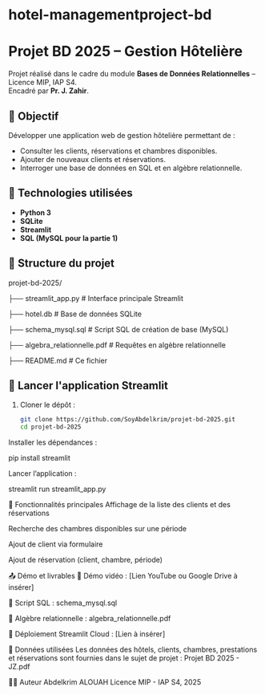 # hotel-managementproject-bd
# Projet BD 2025 – Gestion Hôtelière

Projet réalisé dans le cadre du module **Bases de Données Relationnelles** – Licence MIP, IAP S4.  
Encadré par **Pr. J. Zahir**.

## 🎯 Objectif

Développer une application web de gestion hôtelière permettant de :
- Consulter les clients, réservations et chambres disponibles.
- Ajouter de nouveaux clients et réservations.
- Interroger une base de données en SQL et en algèbre relationnelle.

## 🧱 Technologies utilisées

- **Python 3**
- **SQLite**
- **Streamlit**
- **SQL (MySQL pour la partie 1)**

## 📂 Structure du projet

projet-bd-2025/

├── streamlit_app.py # Interface principale Streamlit

├── hotel.db # Base de données SQLite

├── schema_mysql.sql # Script SQL de création de base (MySQL)

├── algebra_relationnelle.pdf # Requêtes en algèbre relationnelle

├── README.md # Ce fichier


## 🚀 Lancer l'application Streamlit

1. Cloner le dépôt :
   ```bash
   git clone https://github.com/SoyAbdelkrim/projet-bd-2025.git
   cd projet-bd-2025


Installer les dépendances :

pip install streamlit

Lancer l’application :

streamlit run streamlit_app.py

📝 Fonctionnalités principales
Affichage de la liste des clients et des réservations

Recherche des chambres disponibles sur une période

Ajout de client via formulaire

Ajout de réservation (client, chambre, période)

📤 Démo et livrables
🎥 Démo vidéo : [Lien YouTube ou Google Drive à insérer]

📁 Script SQL : schema_mysql.sql

📄 Algèbre relationnelle : algebra_relationnelle.pdf

🔗 Déploiement Streamlit Cloud : [Lien à insérer]

📅 Données utilisées
Les données des hôtels, clients, chambres, prestations et réservations sont fournies dans le sujet de projet :
Projet BD 2025 - JZ.pdf

👨‍💻 Auteur
Abdelkrim ALOUAH
Licence MIP - IAP S4, 2025
